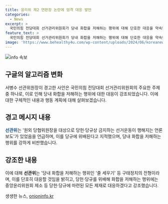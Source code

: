 ```yaml
---
title: 윤리위 제2 연판장 논란에 엄격 대응 발언
categories:
  - News
excerpt: >
  국민의힘 전당대회 선거관리위원회가 당내 화합을 저해하는 행위에 대해 단호한 대응을 약속했다. 선관위는 당규를 언급하여 후보자가 아닌 국회의원 및 당협위원장의 선거운동을 금지시키고, 화합을 저해하는 행위에 제재를 가할 것이라고 강조했다. 또한, 일부 원외 당협위원장의 행동을 통해 제2의 연판장 논란이 불거진 상황이다. 클릭하기에 충분한 흥미로운 소식이다.
feature_text: >
  국민의힘 전당대회 선거관리위원회가 당내 화합을 저해하는 행위에 대해 단호한 대응을 약속했다. 선관위는 당규를 언급하여 후보자가 아닌 국회의원 및 당협위원장의 선거운동을 금지시키고, 화합을 저해하는 행위에 제재를 가할 것이라고 강조했다. 또한, 일부 원외 당협위원장의 행동을 통해 제2의 연판장 논란이 불거진 상황이다. 클릭하기에 충분한 흥미로운 소식이다.
image: 'https://www.behealthy4u.com/wp-content/uploads/2024/06/koreanews.jpg'
---
```


<p><img src="https://www.behealthy4u.com/wp-content/uploads/2024/06/koreanews.jpg" alt="info 속보" /></p>

<h2 data-ke-size="size26">구글의 알고리즘 변화</h2>

<p data-ke-size="size16">서병수 선관위원장이 경고한 사안은 국민의힘 전당대회 선거관리위원회의 주요한 주제 중 하나로, 이로 인해 당내 화합을 저해하는 행위에 대한 대응이 강조되었습니다. 이에 대한 구체적인 내용과 행동 계획에 대해 살펴보겠습니다.</p>

<h2 data-ke-size="size26">경고 메시지 내용</h2>

<p data-ke-size="size16"><b><span style="color: #1a5490;">선관위</span></b>는 '원외 당협위원장을 대상으로 당헌·당규상 금지하는 선거운동이 행해지는 언론 보도'가 있었음을 언급하며, 이를 당규에 위배된다고 지적했으며, 당내 화합을 저해하는 행위를 강하게 비판했습니다.</p>

<h2 data-ke-size="size26">강조한 내용</h2>

<p data-ke-size="size16">이에 대해 <b>선관위</b>는 '당내 화합을 저해하는 행위인 '줄 세우기' 등 구태정치의 전형이라며, 이를 단호히 대응할 것임을 밝히고, 당헌·당규를 위배해 화합을 저해하는 행위에는 중앙윤리위원회 제소 등 당헌·당규에 마련된 모든 제재로 대응하겠다고 강조했습니다.</p>
생생한 뉴스, <a href="https://onioninfo.kr" rel="dofollow">onioninfo.kr</a>


